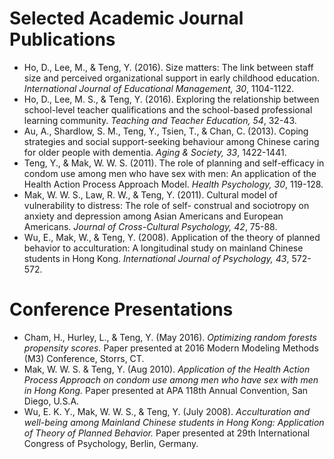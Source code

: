# Selected Academic Journal Publications  

- Ho, D., Lee, M., & Teng, Y. (2016). Size matters: The link between staff size and perceived organizational support in early childhood education. *International Journal of Educational Management, 30*, 1104-1122.
- Ho, D., Lee, M. S., & Teng, Y. (2016). Exploring the relationship between school-level teacher qualifications and the school-based professional learning community. *Teaching and Teacher Education, 54*, 32-43.
- Au, A., Shardlow, S. M., Teng, Y., Tsien, T., & Chan, C. (2013). Coping strategies and social support-seeking behaviour among Chinese caring for older people with dementia. *Aging & Society, 33*, 1422-1441.
- Teng, Y., & Mak, W. W. S. (2011). The role of planning and self-efficacy in condom use among men who have sex with men: An application of the Health Action Process Approach Model. *Health Psychology, 30*, 119-128.
- Mak, W. W. S., Law, R. W., & Teng, Y. (2011). Cultural model of vulnerability to distress: The role of self- construal and sociotropy on anxiety and depression among Asian Americans and European Americans. *Journal of Cross-Cultural Psychology, 42*, 75-88.
- Wu, E., Mak, W., & Teng, Y. (2008). Application of the theory of planned behavior to acculturation: A longitudinal study on mainland Chinese students in Hong Kong. *International Journal of Psychology, 43*, 572-572.


# Conference Presentations

- Cham, H., Hurley, L., & Teng, Y. (May 2016). *Optimizing random forests propensity scores.* Paper presented at 2016 Modern Modeling Methods (M3) Conference, Storrs, CT.
- Mak, W. W. S. & Teng, Y. (Aug 2010). *Application of the Health Action Process Approach on condom use among men who have sex with men in Hong Kong.* Paper presented at APA 118th Annual Convention, San Diego, U.S.A.
- Wu, E. K. Y., Mak, W. W. S., & Teng, Y. (July 2008). *Acculturation and well-being among Mainland Chinese students in Hong Kong: Application of Theory of Planned Behavior.* Paper presented at 29th International Congress of Psychology, Berlin, Germany.
